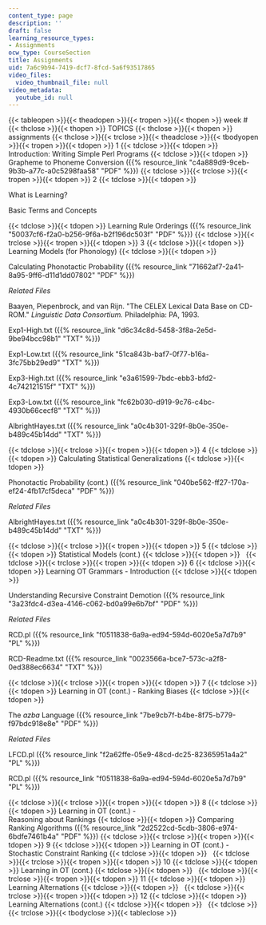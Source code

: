 ```yaml
---
content_type: page
description: ''
draft: false
learning_resource_types:
- Assignments
ocw_type: CourseSection
title: Assignments
uid: 7a6c9b94-7419-dcf7-8fcd-5a6f93517865
video_files:
  video_thumbnail_file: null
video_metadata:
  youtube_id: null
---
```

{{< tableopen >}}{{< theadopen >}}{{< tropen >}}{{< thopen >}}
week #
{{< thclose >}}{{< thopen >}}
TOPICS
{{< thclose >}}{{< thopen >}}
assignments
{{< thclose >}}{{< trclose >}}{{< theadclose >}}{{< tbodyopen >}}{{< tropen >}}{{< tdopen >}}
1
{{< tdclose >}}{{< tdopen >}}
Introduction: Writing Simple Perl Programs
{{< tdclose >}}{{< tdopen >}}
Grapheme to Phoneme Conversion ({{% resource_link "c4a889d9-9ceb-9b3b-a77c-a0c5298faa58" "PDF" %}})
{{< tdclose >}}{{< trclose >}}{{< tropen >}}{{< tdopen >}}
2
{{< tdclose >}}{{< tdopen >}}

What is Learning?

Basic Terms and Concepts

{{< tdclose >}}{{< tdopen >}}
Learning Rule Orderings ({{% resource_link "50037cf6-f2a0-b256-9f6a-b2f196dc503f" "PDF" %}})
{{< tdclose >}}{{< trclose >}}{{< tropen >}}{{< tdopen >}}
3
{{< tdclose >}}{{< tdopen >}}
Learning Models (for Phonology)
{{< tdclose >}}{{< tdopen >}}

Calculating Phonotactic Probability ({{% resource_link "71662af7-2a41-8a95-9ff6-d11d1dd07802" "PDF" %}})

*Related Files*

Baayen, Piepenbrock, and van Rijn. "The CELEX Lexical Data Base on CD-ROM." *Linguistic Data Consortium.* Philadelphia: PA, 1993.

Exp1-High.txt ({{% resource_link "d6c34c8d-5458-3f8a-2e5d-9be94bcc98b1" "TXT" %}}) 

Exp1-Low.txt ({{% resource_link "51ca843b-baf7-0f77-b16a-3fc75bb29ed9" "TXT" %}})

Exp3-High.txt ({{% resource_link "e3a61599-7bdc-ebb3-bfd2-4c742121515f" "TXT" %}})

Exp3-Low.txt ({{% resource_link "fc62b030-d919-9c76-c4bc-4930b66cecf8" "TXT" %}})

AlbrightHayes.txt ({{% resource_link "a0c4b301-329f-8b0e-350e-b489c45b14dd" "TXT" %}})

{{< tdclose >}}{{< trclose >}}{{< tropen >}}{{< tdopen >}}
4
{{< tdclose >}}{{< tdopen >}}
Calculating Statistical Generalizations
{{< tdclose >}}{{< tdopen >}}

Phonotactic Probability (cont.) ({{% resource_link "040be562-ff27-170a-ef24-4fb17cf5deca" "PDF" %}})

*Related Files*

AlbrightHayes.txt ({{% resource_link "a0c4b301-329f-8b0e-350e-b489c45b14dd" "TXT" %}})

{{< tdclose >}}{{< trclose >}}{{< tropen >}}{{< tdopen >}}
5
{{< tdclose >}}{{< tdopen >}}
Statistical Models (cont.)
{{< tdclose >}}{{< tdopen >}}
 
{{< tdclose >}}{{< trclose >}}{{< tropen >}}{{< tdopen >}}
6
{{< tdclose >}}{{< tdopen >}}
Learning OT Grammars - Introduction
{{< tdclose >}}{{< tdopen >}}

Understanding Recursive Constraint Demotion ({{% resource_link "3a23fdc4-d3ea-4146-c062-bd0a99e6b7bf" "PDF" %}})

*Related Files*

RCD.pl ({{% resource_link "f0511838-6a9a-ed94-594d-6020e5a7d7b9" "PL" %}}) 

RCD-Readme.txt ({{% resource_link "0023566a-bce7-573c-a2f8-0ed388ec6634" "TXT" %}})

{{< tdclose >}}{{< trclose >}}{{< tropen >}}{{< tdopen >}}
7
{{< tdclose >}}{{< tdopen >}}
Learning in OT (cont.) - Ranking Biases
{{< tdclose >}}{{< tdopen >}}

The *azba* Language ({{% resource_link "7be9cb7f-b4be-8f75-b779-f97bdc918e8e" "PDF" %}})

*Related Files*

LFCD.pl ({{% resource_link "f2a62ffe-05e9-48cd-dc25-82365951a4a2" "PL" %}}) 

RCD.pl ({{% resource_link "f0511838-6a9a-ed94-594d-6020e5a7d7b9" "PL" %}})

{{< tdclose >}}{{< trclose >}}{{< tropen >}}{{< tdopen >}}
8
{{< tdclose >}}{{< tdopen >}}
Learning in OT (cont.) -   
Reasoning about Rankings
{{< tdclose >}}{{< tdopen >}}
Comparing Ranking Algorithms ({{% resource_link "2d2522cd-5cdb-3806-e974-6bdfe7461b4a" "PDF" %}})
{{< tdclose >}}{{< trclose >}}{{< tropen >}}{{< tdopen >}}
9
{{< tdclose >}}{{< tdopen >}}
Learning in OT (cont.) - Stochastic Constraint Ranking
{{< tdclose >}}{{< tdopen >}}
 
{{< tdclose >}}{{< trclose >}}{{< tropen >}}{{< tdopen >}}
10
{{< tdclose >}}{{< tdopen >}}
Learning in OT (cont.)
{{< tdclose >}}{{< tdopen >}}
 
{{< tdclose >}}{{< trclose >}}{{< tropen >}}{{< tdopen >}}
11
{{< tdclose >}}{{< tdopen >}}
Learning Alternations
{{< tdclose >}}{{< tdopen >}}
 
{{< tdclose >}}{{< trclose >}}{{< tropen >}}{{< tdopen >}}
12
{{< tdclose >}}{{< tdopen >}}
Learning Alternations (cont.)
{{< tdclose >}}{{< tdopen >}}
 
{{< tdclose >}}{{< trclose >}}{{< tbodyclose >}}{{< tableclose >}}